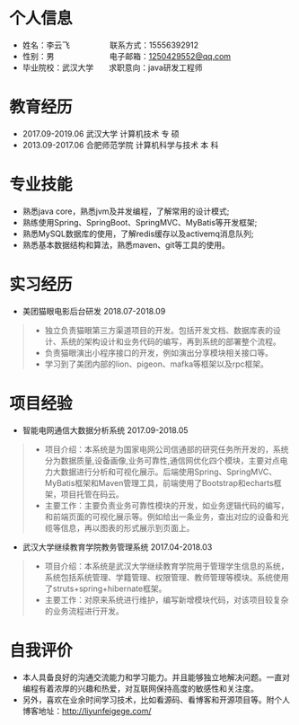 # 个人信息
* 姓名：李云飞&nbsp;&nbsp;&nbsp;&nbsp;&nbsp;&nbsp;&nbsp;&nbsp;&nbsp;&nbsp;&nbsp;&nbsp;&nbsp;&nbsp;&nbsp;&nbsp;&nbsp;           联系方式：15556392912 
* 性别：男    &nbsp;&nbsp;&nbsp;&nbsp;&nbsp;&nbsp;&nbsp;&nbsp;&nbsp;&nbsp;&nbsp;&nbsp;&nbsp;&nbsp;&nbsp;&nbsp;&nbsp;&nbsp;&nbsp;&nbsp;&nbsp;&nbsp;&nbsp;           电子邮箱：1250429552@qq.com
* 毕业院校：武汉大学&nbsp;&nbsp;&nbsp;&nbsp;&nbsp;&nbsp;&nbsp;求职意向：java研发工程师

# 教育经历
* 2017.09-2019.06         武汉大学              计算机技术                                   专 硕        
* 2013.09-2017.06         合肥师范学院          计算机科学与技术                             本 科                

# 专业技能
* 熟悉java core，熟悉jvm及并发编程，了解常用的设计模式;
* 熟练使用Spring、SpringBoot、SpringMVC、MyBatis等开发框架;
* 熟悉MySQL数据库的使用，了解redis缓存以及activemq消息队列;
* 熟悉基本数据结构和算法，熟悉maven、git等工具的使用。

# 实习经历
* 美团猫眼电影后台研发                                                                 2018.07-2018.09 
>* 独立负责猫眼第三方渠道项目的开发。包括开发文档、数据库表的设计、系统的架构设计和业务代码的编写，再到系统的部署整个流程。
>* 负责猫眼演出小程序接口的开发，例如演出分享模块相关接口等。
>* 学习到了美团内部的lion、pigeon、mafka等框架以及rpc框架。

# 项目经验
* 智能电网通信大数据分析系统                                                        2017.09-2018.05 
>* 项目介绍：本系统是为国家电网公司信通部的研究任务所开发的，系统分为数据质量,设备画像,业务可靠性,通信网优化四个模块，主要对点电力大数据进行分析和可视化展示。后端使用Spring、SpringMVC、MyBatis框架和Maven管理工具，前端使用了Bootstrap和echarts框架，项目托管在码云。
>* 主要工作：主要负责业务可靠性模块的开发，如业务逻辑代码的编写，和前端页面的可视化展示等。例如给出一条业务，查出对应的设备和光缆等信息，再以图表的形式展示到页面上。
  
* 武汉大学继续教育学院教务管理系统                                                  2017.04-2018.03
>* 项目介绍：本系统是武汉大学继续教育学院用于管理学生信息的系统，系统包括系统管理、学籍管理、权限管理、教师管理等模块。系统使用了struts+spring+hibernate框架。
>* 主要工作：对原来系统进行维护，编写新增模块代码，对该项目较复杂的业务流程进行开发。

# 自我评价
* 本人具备良好的沟通交流能力和学习能力。并且能够独立地解决问题。一直对编程有着浓厚的兴趣和热爱，对互联网保持高度的敏感性和关注度。
* 另外，喜欢在业余时间学习技术，比如看源码、看博客和开源项目等。附个人博客地址：http://liyunfeigege.com/
